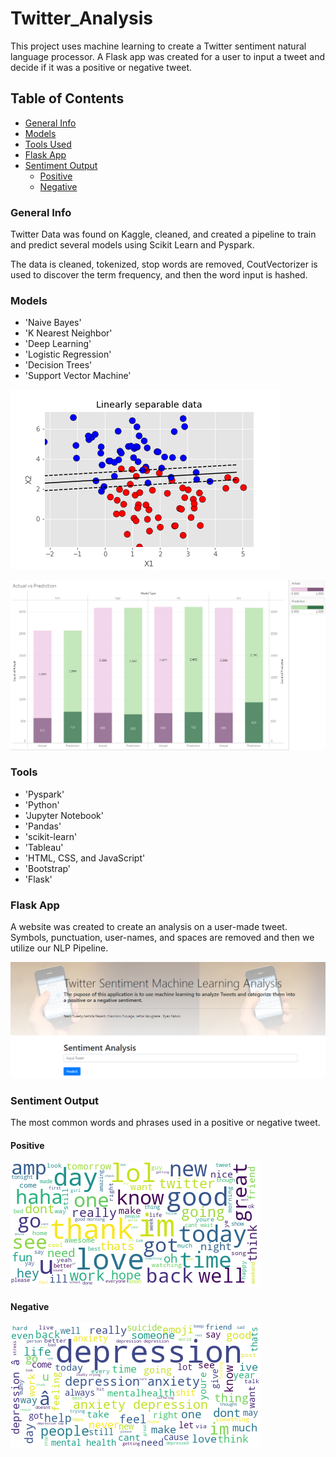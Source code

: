 # Twitter_Analysis
This project uses machine learning to create a Twitter sentiment natural language processor.  A Flask app was created for a user to input a tweet and decide if it was a positive or negative tweet.

## Table of Contents
* [General Info](#general-info)
* [Models](#models)
* [Tools Used](#tools)
* [Flask App](#flask-app)
* [Sentiment Output](#sentiment-output)
  * [Positive](#positive)
  * [Negative](#negative)


### General Info
Twitter Data was found on Kaggle, cleaned, and created a pipeline to train and predict several models using Scikit Learn and Pyspark.

The data is cleaned, tokenized, stop words are removed, CoutVectorizer is used to discover the term frequency, and then the word input is hashed.

### Models
* 'Naive Bayes' 
* 'K Nearest Neighbor' 
* 'Deep Learning'
* 'Logistic Regression' 
* 'Decision Trees' 
* 'Support Vector Machine'


![svm](Images/cluster_std=1.25_SVM.png)


![results](Images/actualvspredictions.png)

### Tools
* 'Pyspark'
* 'Python'
* 'Jupyter Notebook'
* 'Pandas'
* 'scikit-learn'
* 'Tableau'
* 'HTML, CSS, and JavaScript'
* 'Bootstrap'
* 'Flask'

### Flask App
A website was created to create an analysis on a user-made tweet.  Symbols, punctuation, user-names, and spaces are removed and then we utilize our NLP Pipeline.

![flask](Images/web_page.png)


### Sentiment Output
The most common words and phrases used in a positive or negative tweet.

#### Positive
![positive](Images/positive.png)


#### Negative
![negative](Images/negative.png)
